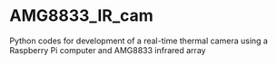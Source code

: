 # AMG8833_IR_cam
Python codes for development of a real-time thermal camera using a Raspberry Pi computer and AMG8833 infrared array
